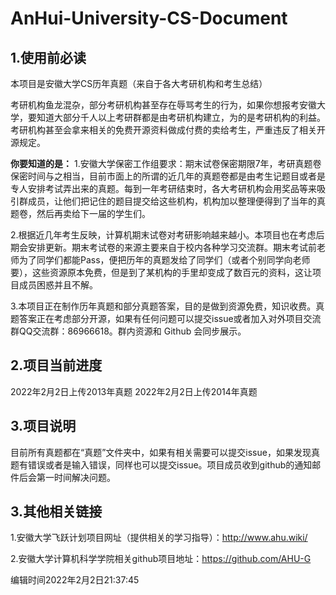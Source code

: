 # AnHui-University-CS-Document



## 1.使用前必读

本项目是安徽大学CS历年真题（来自于各大考研机构和考生总结）

考研机构鱼龙混杂，部分考研机构甚至存在辱骂考生的行为，如果你想报考安徽大学，要知道大部分千人以上考研群都是由考研机构建立，为的是考研机构的利益。考研机构甚至会拿来相关的免费开源资料做成付费的卖给考生，严重违反了相关开源规定。

**你要知道的是：**
1.安徽大学保密工作组要求：期末试卷保密期限7年，考研真题卷保密时间与之相当，目前市面上的所谓的近几年的真题卷都是由考生记题目或者是专人安排考试弄出来的真题。每到一年考研结束时，各大考研机构会用奖品等来吸引群成员，让他们把记住的题目提交给这些机构，机构加以整理便得到了当年的真题卷，然后再卖给下一届的学生们。

2.根据近几年考生反映，计算机期末试卷对考研影响越来越小。本项目也在考虑后期会安排更新。期末考试卷的来源主要来自于校内各种学习交流群。期末考试前老师为了同学们都能Pass，便把历年的真题发给了同学们（或者个别同学向老师要），这些资源原本免费，但是到了某机构的手里却变成了数百元的资料，这让项目成员困惑并且不解。

3.本项目正在制作历年真题和部分真题答案，目的是做到资源免费，知识收费。真题答案正在考虑部分开源，如果有任何问题可以提交issue或者加入对外项目交流群QQ交流群：86966618。群内资源和 Github 会同步展示。

## 2.项目当前进度

2022年2月2日上传2013年真题
2022年2月2日上传2014年真题

## 3.项目说明

目前所有真题都在“真题”文件夹中，如果有相关需要可以提交issue，如果发现真题有错误或者是输入错误，同样也可以提交issue。项目成员收到github的通知邮件后会第一时间解决问题。

## 3.其他相关链接
1.安徽大学飞跃计划项目网址（提供相关的学习指导）：http://www.ahu.wiki/

2.安徽大学计算机科学学院相关github项目地址：https://github.com/AHU-G


编辑时间2022年2月2日21:37:45

## 
